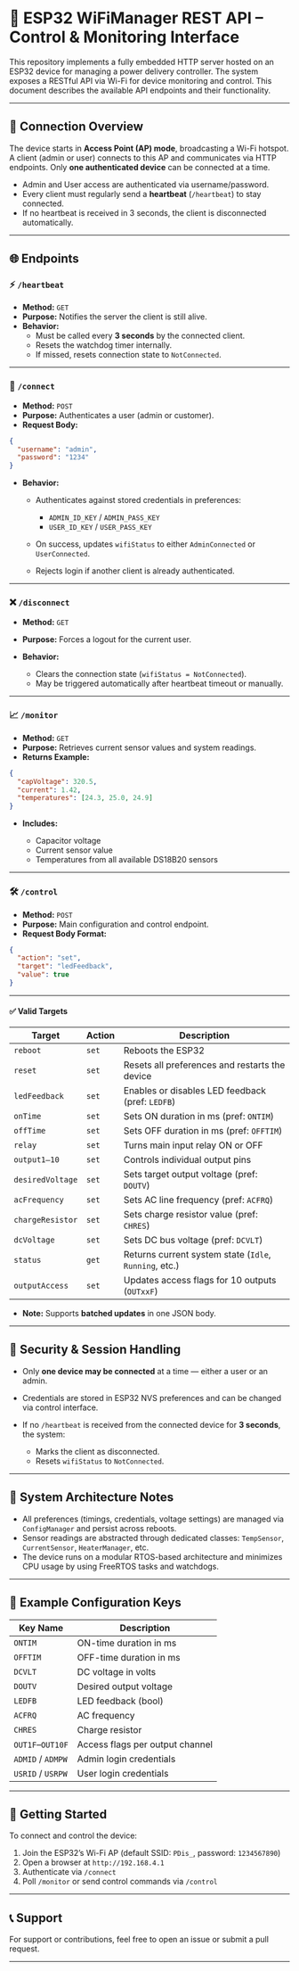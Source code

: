 # 🔌 ESP32 WiFiManager REST API – Control & Monitoring Interface

This repository implements a fully embedded HTTP server hosted on an ESP32 device for managing a power delivery controller. The system exposes a RESTful API via Wi-Fi for device monitoring and control. This document describes the available API endpoints and their functionality.

---

## 📡 Connection Overview

The device starts in **Access Point (AP) mode**, broadcasting a Wi-Fi hotspot. A client (admin or user) connects to this AP and communicates via HTTP endpoints. Only **one authenticated device** can be connected at a time.

- Admin and User access are authenticated via username/password.
- Every client must regularly send a **heartbeat** (`/heartbeat`) to stay connected.
- If no heartbeat is received in 3 seconds, the client is disconnected automatically.

---

## 🌐 Endpoints

### ⚡ `/heartbeat`
- **Method:** `GET`  
- **Purpose:** Notifies the server the client is still alive.  
- **Behavior:**
  - Must be called every **3 seconds** by the connected client.
  - Resets the watchdog timer internally.
  - If missed, resets connection state to `NotConnected`.

---

### 🔐 `/connect`
- **Method:** `POST`  
- **Purpose:** Authenticates a user (admin or customer).  
- **Request Body:**
```json
{
  "username": "admin",
  "password": "1234"
}
````

* **Behavior:**

  * Authenticates against stored credentials in preferences:

    * `ADMIN_ID_KEY` / `ADMIN_PASS_KEY`
    * `USER_ID_KEY` / `USER_PASS_KEY`
  * On success, updates `wifiStatus` to either `AdminConnected` or `UserConnected`.
  * Rejects login if another client is already authenticated.

---

### ❌ `/disconnect`

* **Method:** `GET`
* **Purpose:** Forces a logout for the current user.
* **Behavior:**

  * Clears the connection state (`wifiStatus = NotConnected`).
  * May be triggered automatically after heartbeat timeout or manually.

---

### 📈 `/monitor`

* **Method:** `GET`
* **Purpose:** Retrieves current sensor values and system readings.
* **Returns Example:**

```json
{
  "capVoltage": 320.5,
  "current": 1.42,
  "temperatures": [24.3, 25.0, 24.9]
}
```

* **Includes:**

  * Capacitor voltage
  * Current sensor value
  * Temperatures from all available DS18B20 sensors

---

### 🛠️ `/control`

* **Method:** `POST`
* **Purpose:** Main configuration and control endpoint.
* **Request Body Format:**

```json
{
  "action": "set",
  "target": "ledFeedback",
  "value": true
}
```

---

#### ✅ Valid Targets

| Target           | Action | Description                                            |
| ---------------- | ------ | ------------------------------------------------------ |
| `reboot`         | `set`  | Reboots the ESP32                                      |
| `reset`          | `set`  | Resets all preferences and restarts the device         |
| `ledFeedback`    | `set`  | Enables or disables LED feedback (pref: `LEDFB`)       |
| `onTime`         | `set`  | Sets ON duration in ms (pref: `ONTIM`)                 |
| `offTime`        | `set`  | Sets OFF duration in ms (pref: `OFFTIM`)               |
| `relay`          | `set`  | Turns main input relay ON or OFF                       |
| `output1–10`     | `set`  | Controls individual output pins                        |
| `desiredVoltage` | `set`  | Sets target output voltage (pref: `DOUTV`)             |
| `acFrequency`    | `set`  | Sets AC line frequency (pref: `ACFRQ`)                 |
| `chargeResistor` | `set`  | Sets charge resistor value (pref: `CHRES`)             |
| `dcVoltage`      | `set`  | Sets DC bus voltage (pref: `DCVLT`)                    |
| `status`         | `get`  | Returns current system state (`Idle`, `Running`, etc.) |
| `outputAccess`   | `set`  | Updates access flags for 10 outputs (`OUTxxF`)         |

* **Note:** Supports **batched updates** in one JSON body.

---

## 🔐 Security & Session Handling

* Only **one device may be connected** at a time — either a user or an admin.
* Credentials are stored in ESP32 NVS preferences and can be changed via control interface.
* If no `/heartbeat` is received from the connected device for **3 seconds**, the system:

  * Marks the client as disconnected.
  * Resets `wifiStatus` to `NotConnected`.

---

## 🧠 System Architecture Notes

* All preferences (timings, credentials, voltage settings) are managed via `ConfigManager` and persist across reboots.
* Sensor readings are abstracted through dedicated classes: `TempSensor`, `CurrentSensor`, `HeaterManager`, etc.
* The device runs on a modular RTOS-based architecture and minimizes CPU usage by using FreeRTOS tasks and watchdogs.

---

## 📁 Example Configuration Keys

| Key Name          | Description                     |
| ----------------- | ------------------------------- |
| `ONTIM`           | ON-time duration in ms          |
| `OFFTIM`          | OFF-time duration in ms         |
| `DCVLT`           | DC voltage in volts             |
| `DOUTV`           | Desired output voltage          |
| `LEDFB`           | LED feedback (bool)             |
| `ACFRQ`           | AC frequency                    |
| `CHRES`           | Charge resistor                 |
| `OUT1F`–`OUT10F`  | Access flags per output channel |
| `ADMID` / `ADMPW` | Admin login credentials         |
| `USRID` / `USRPW` | User login credentials          |

---

## 🚀 Getting Started

To connect and control the device:

1. Join the ESP32’s Wi-Fi AP (default SSID: `PDis_`, password: `1234567890`)
2. Open a browser at `http://192.168.4.1`
3. Authenticate via `/connect`
4. Poll `/monitor` or send control commands via `/control`

---

## 📞 Support

For support or contributions, feel free to open an issue or submit a pull request.

---

```

